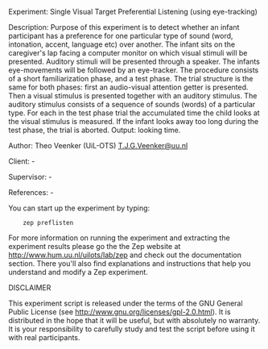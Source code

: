 Experiment:
        Single Visual Target Preferential Listening (using eye-tracking)

Description:
	Purpose of this experiment is to detect whether an infant participant
	has a preference for one particular type of sound (word, intonation, 
	accent, language etc) over another. The infant sits on the caregiver's 
	lap facing a computer monitor on which visual stimuli will be presented.
	Auditory stimuli will be presented through a speaker. The infants 
	eye-movements will be followed by an eye-tracker. The procedure 
	consists of a short familiarization phase, and a test phase. The trial 
	structure is the same for both phases: first an audio-visual attention 
	getter is presented. Then a visual stimulus is presented together with 
	an auditory stimulus. The auditory stimulus consists of a sequence of 
	sounds (words) of a particular type. For each in the test phase trial 
	the accumulated time the child looks at the visual stimulus is measured.
	If the infant looks away too long during the test phase, the trial is 
	aborted. Output: looking time.

Author:
        Theo Veenker (UiL-OTS) <T.J.G.Veenker@uu.nl>

Client:
        -

Supervisor:
        -

References:
        -


You can start up the experiment by typing:

        zep preflisten

For more information on running the experiment and extracting the experiment
results please go the the Zep website at http://www.hum.uu.nl/uilots/lab/zep
and check out the documentation section. There you'll also find explanations
and instructions that help you understand and modify a Zep experiment.


DISCLAIMER

This experiment script is released under the terms of the GNU General Public
License (see http://www.gnu.org/licenses/gpl-2.0.html). It is distributed in
the hope that it will be useful, but with absolutely no warranty. It is your
responsibility to carefully study and test the script before using it with 
real participants.

